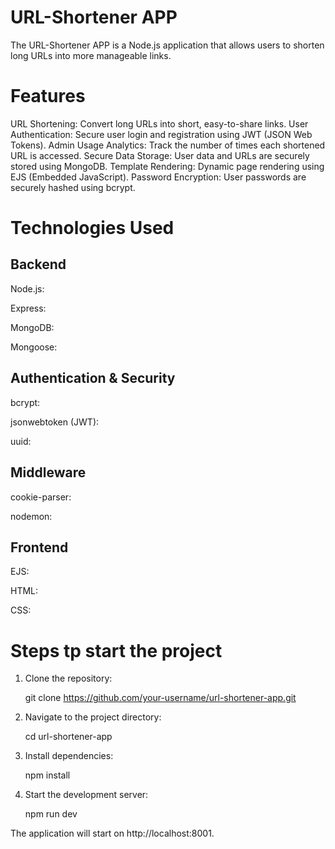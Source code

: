 # URL-Shortener APP

The URL-Shortener APP is a Node.js application that allows users to shorten long URLs into more manageable links. 

# Features
URL Shortening: Convert long URLs into short, easy-to-share links.
User Authentication: Secure user login and registration using JWT (JSON Web Tokens).
Admin Usage Analytics: Track the number of times each shortened URL is accessed.
Secure Data Storage: User data and URLs are securely stored using MongoDB.
Template Rendering: Dynamic page rendering using EJS (Embedded JavaScript).
Password Encryption: User passwords are securely hashed using bcrypt.

# Technologies Used

## Backend
Node.js: 

Express: 

MongoDB: 

Mongoose:


## Authentication & Security
bcrypt: 

jsonwebtoken (JWT):

uuid:

## Middleware
cookie-parser:

nodemon: 


## Frontend
EJS:

HTML:

CSS:


# Steps tp start the project 

1. Clone the repository:
   
   git clone https://github.com/your-username/url-shortener-app.git

2. Navigate to the project directory:
   
   cd url-shortener-app

3. Install dependencies:

   npm install

4. Start the development server:

   npm run dev

The application will start on
http://localhost:8001.

